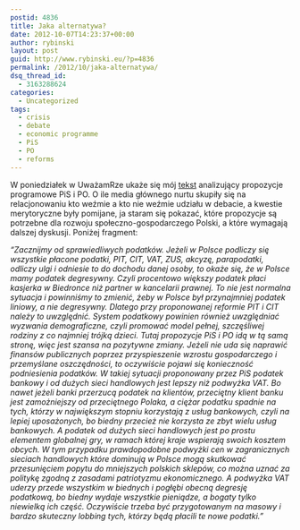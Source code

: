 ```yaml
---
postid: 4836
title: Jaka alternatywa?
date: 2012-10-07T14:23:37+00:00
author: rybinski
layout: post
guid: http://www.rybinski.eu/?p=4836
permalink: /2012/10/jaka-alternatywa/
dsq_thread_id:
  - 3163288624
categories:
  - Uncategorized
tags:
  - crisis
  - debate
  - economic programme
  - PiS
  - PO
  - reforms
---
```

W poniedziałek w UważamRze ukaże się mój [tekst](http://www.uwazamrze.pl/artykul/723778,939770-Jaki-jest-inny-wybor-.html) analizujący propozycje programowe PiS i PO. O ile media głównego nurtu skupiły się na relacjonowaniu kto weźmie a kto nie weźmie udziału w debacie, a kwestie merytoryczne były pomijane, ja staram się pokazać, które propozycje są potrzebne dla rozwoju społeczno-gospodarczego Polski, a które wymagają dalszej dyskusji. Poniżej fragment:

_“Zacznijmy od sprawiedliwych podatków. Jeżeli w Polsce podliczy się wszystkie płacone podatki, PIT, CIT, VAT, ZUS, akcyzę, parapodatki, odliczy ulgi i odniesie to do dochodu danej osoby, to okaże się, że w Polsce mamy podatek degresywny. Czyli procentowo większy podatek płaci kasjerka w Biedronce niż partner w kancelarii prawnej. To nie jest normalna sytuacja i powinniśmy to zmienić, żeby w Polsce był przynajmniej podatek liniowy, a nie degresywny. Dlatego przy proponowanej reformie PIT i CIT należy to uwzględnić. System podatkowy powinien również uwzględniać wyzwania demograficzne, czyli promować model pełnej, szczęśliwej rodziny z co najmniej trójką dzieci. Tutaj propozycje PiS i PO idą w tą samą stronę, więc jest szansa na pozytywne zmiany. Jeżeli nie uda się naprawić finansów publicznych poprzez przyspieszenie wzrostu gospodarczego i przemyślane oszczędności, to oczywiście pojawi się konieczność podniesienia podatków. W takiej sytuacji proponowany przez PiS podatek bankowy i od dużych sieci handlowych jest lepszy niż podwyżka VAT. Bo nawet jeżeli banki przerzucą podatek na klientów, przeciętny klient banku jest zamożniejszy od przeciętnego Polaka, a ciężar podatku spadnie na tych, którzy w największym stopniu korzystają z usług bankowych, czyli na lepiej uposażonych, bo biedny przecież nie korzysta ze zbyt wielu usług bankowych. A podatek od dużych sieci handlowych jest po prostu elementem globalnej gry, w ramach której kraje wspierają swoich kosztem obcych. W tym przypadku prawdopodobne podwyżki cen w zagranicznych sieciach handlowych które dominują w Polsce mogą skutkować przesunięciem popytu do mniejszych polskich sklepów, co można uznać za politykę zgodną z zasadami patriotyzmu ekonomicznego. A podwyżka VAT uderzy przede wszystkim w biednych i pogłębi obecną degresję podatkową, bo biedny wydaje wszystkie pieniądze, a bogaty tylko niewielką ich część. Oczywiście trzeba być przygotowanym na masowy i bardzo skuteczny lobbing tych, którzy będą płacili te nowe podatki.”_
